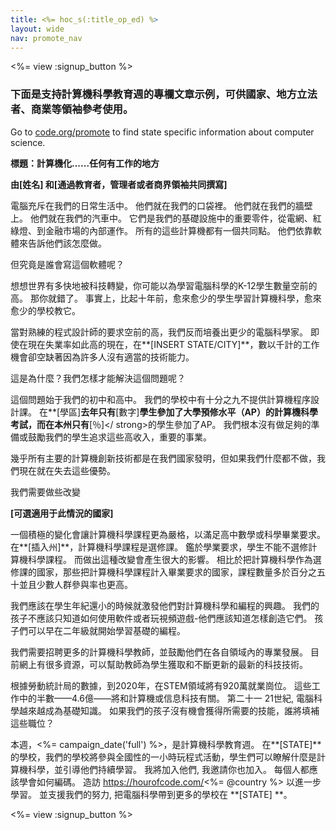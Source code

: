```yaml
---
title: <%= hoc_s(:title_op_ed) %>
layout: wide
nav: promote_nav
---
```

<%= view :signup_button %>

### 下面是支持計算機科學教育週的專欄文章示例，可供國家、地方立法者、商業等領袖參考使用。

  


Go to [code.org/promote](<%= codeorg_url('/promote') %>) to find state specific information about computer science.

**標題：計算機化......任何有工作的地方**

**由[姓名] 和[通過教育者，管理者或者商界領袖共同撰寫]**

電腦充斥在我們的日常生活中。 他們就在我們的口袋裡。 他們就在我們的牆壁上。 他們就在我們的汽車中。 它們是我們的基礎設施中的重要零件，從電網、紅綠燈、到金融市場的內部運作。 所有的這些計算機都有一個共同點。 他們依靠軟體來告訴他們該怎麼做。

但究竟是誰會寫這個軟體呢？

想想世界有多快地被科技轉變，你可能以為學習電腦科學的K-12學生數量空前的高。 那你就錯了。 事實上，比起十年前，愈來愈少的學生學習計算機科學，愈來愈少的學校教它。

當對熟練的程式設計師的要求空前的高，我們反而培養出更少的電腦科學家。 即使在現在失業率如此高的現在，在**[INSERT STATE/CITY]**，數以千計的工作機會卻空缺著因為許多人沒有適當的技術能力。

這是為什麼？我們怎樣才能解決這個問題呢？

這個問題始于我們的初中和高中。 我們的學校中有十分之九不提供計算機程序設計課。 在**[學區]**去年只有**[數字]**學生參加了大學預修水平（AP）的計算機科學考試，而在本州只有**[％]</ strong>的學生參加了AP。 我們根本沒有做足夠的準備或鼓勵我們的學生追求這些高收入，重要的事業。</p> 

幾乎所有主要的計算機創新技術都是在我們國家發明，但如果我們什麼都不做，我們現在就在失去這些優勢。

我們需要做些改變

**[可選適用于此情況的國家]**

一個積極的變化會讓計算機科學課程更為嚴格，以滿足高中數學或科學畢業要求。 在**[插入州]**，計算機科學課程是選修課。 鑑於學業要求，學生不能不選修計算機科學課程。 而做出這種改變會產生很大的影響。 相比於把計算機科學作為選修課的國家，那些把計算機科學課程計入畢業要求的國家，課程數量多於百分之五十並且少數人群參與率也更高。

我們應該在學生年紀還小的時候就激發他們對計算機科學和編程的興趣。 我們的孩子不應該只知道如何使用軟件或者玩視頻遊戲-他們應該知道怎樣創造它們。 孩子們可以早在二年級就開始學習基礎的編程。

我們需要招聘更多的計算機科學教師，並鼓勵他們在各自領域內的專業發展。 目前網上有很多資源，可以幫助教師為學生獲取和不斷更新的最新的科技技術。

根據勞動統計局的數據，到2020年，在STEM領域將有920萬就業崗位。 這些工作中的半數——4.6億——將和計算機或信息科技有關。 第二十一 21世紀, 電腦科學越來越成為基礎知識。 如果我們的孩子沒有機會獲得所需要的技能，誰將填補這些職位？

本週，<%= campaign_date('full') %>，是計算機科學教育週。 在**[STATE]**的學校，我們的學校將參與全國性的一小時玩程式活動，學生們可以瞭解什麼是計算機科學，並引導他們持續學習。 我將加入他們, 我邀請你也加入。 每個人都應該學會如何編碼。 造訪 https://hourofcode.com/<%= @country %> 以進一步學習。 並支援我們的努力, 把電腦科學帶到更多的學校在 **[STATE] **。

<%= view :signup_button %>